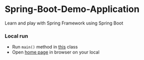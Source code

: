 # Spring-Boot-Demo-Application
Learn and play with Spring Framework using Spring Boot

### Local run
- Run `main()` method in [this](src/main/java/com/yevhent/springbootdemo/SpringBootDemoApplication.java) class
- Open [home page](http://localhost:8080) in browser on your local